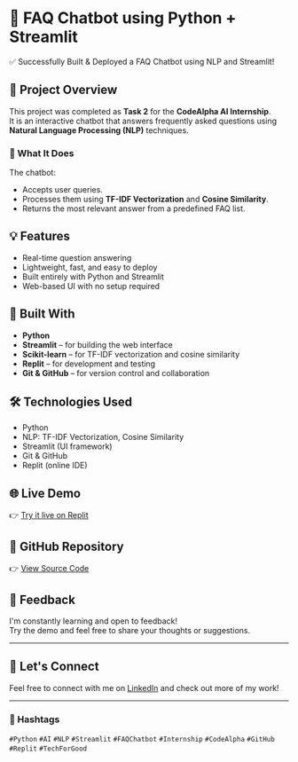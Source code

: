 # 🤖 FAQ Chatbot using Python + Streamlit

✅ Successfully Built & Deployed a FAQ Chatbot using NLP and Streamlit!

## 🚀 Project Overview

This project was completed as **Task 2** for the **CodeAlpha AI Internship**.  
It is an interactive chatbot that answers frequently asked questions using **Natural Language Processing (NLP)** techniques.

### 🧠 What It Does

The chatbot:
- Accepts user queries.
- Processes them using **TF-IDF Vectorization** and **Cosine Similarity**.
- Returns the most relevant answer from a predefined FAQ list.

## 💡 Features

- Real-time question answering
- Lightweight, fast, and easy to deploy
- Built entirely with Python and Streamlit
- Web-based UI with no setup required

## 🔧 Built With

- **Python**
- **Streamlit** – for building the web interface
- **Scikit-learn** – for TF-IDF vectorization and cosine similarity
- **Replit** – for development and testing
- **Git & GitHub** – for version control and collaboration

## 🛠️ Technologies Used

- Python
- NLP: TF-IDF Vectorization, Cosine Similarity
- Streamlit (UI framework)
- Git & GitHub
- Replit (online IDE)

## 🌐 Live Demo

👉 [Try it live on Replit](https://lnkd.in/guGFjtxX)

## 📂 GitHub Repository

👉 [View Source Code](https://lnkd.in/gSN67xGk)

## 🙌 Feedback

I'm constantly learning and open to feedback!  
Try the demo and feel free to share your thoughts or suggestions.

---

## 📢 Let's Connect

Feel free to connect with me on [LinkedIn](https://www.linkedin.com/in/your-link-here/) and check out more of my work!

---

### 🔖 Hashtags

`#Python` `#AI` `#NLP` `#Streamlit` `#FAQChatbot` `#Internship` `#CodeAlpha` `#GitHub` `#Replit` `#TechForGood`

